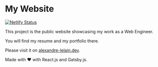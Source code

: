 # My Website

[![Netlify Status](https://api.netlify.com/api/v1/badges/3a603dc6-398b-4d46-bef7-d6fcda73fe5e/deploy-status)](https://app.netlify.com/sites/alexandre-lelain/deploys)

This project is the public website showcasing my work as a Web Engineer.

You will find my resume and my portfolio there.

Please visit it on [alexandre-lelain.dev](https://alexandre-lelain.dev/).

Made with ❤ with React.js and Gatsby.js.
